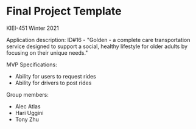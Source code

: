# Final Project Template

KIEI-451 Winter 2021

Application description:
ID#16 - "Golden - a complete care transportation service designed to support a social, healthy lifestyle for older adults by focusing on their unique needs."

MVP Specifications:
- Ability for users to request rides
- Ability for drivers to post rides

Group members:
- Alec Atlas
- Hari Uggini
- Tony Zhu

